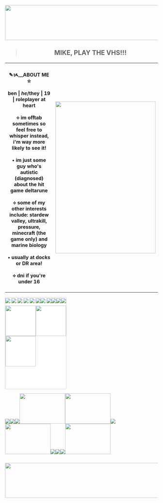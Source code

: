 <h3 align="center"> <img width="1500" height="115" alt="image" src="https://64.media.tumblr.com/03942378e5da3501668bf8ea3b31587c/4c03cf772ce7f671-b3/s2048x3072/629184de8b32d64d5ed4ac35d14e720a61bccbde.png" />
<h2 align="center">  <blockquote> MIKE, PLAY THE VHS!!! </blockquote> </center> </h2>
<table>
  <tbody>
    <tr>
      <td>
       <h4 align="center">✎ᝰ﹏ABOUT ME ☆ <br> <br> ben | <i>he</i>/they | 19 | roleplayer at heart <br> <br> ⟡ im offtab sometimes so feel free to whisper instead, i'm way more likely to see it! <br> <br> • im just some guy who's autistic (diagnosed) about the hit game deltarune <br> <br> ⟡ some of my other interests include: stardew valley, ultrakill, pressure, minecraft (the game only) and marine biology <br> <br>• usually at docks or DR area! <br> <br>⟡ dni if you're under 16</h4>
      </td>
      <td> <img width="330" height="500" src="https://64.media.tumblr.com/85a034290a9071b11520e127d89defd3/1c41305c8c1f2ca2-e6/s500x750/f4543faf5869c5c7ed155f157cca366196488720.gif" /> </td>
    </tr>
  </tbody>
</table>
  
  <div style="height:300px;width:200px;border:1px solid #ccc;font:16px/26px Georgia, Garamond, Serif;overflow:auto;background-color:white;">
<img src="https://64.media.tumblr.com/ee1e73d289b7cd437cab3c5a53200fc5/070c0179b2e69ac9-b6/s100x200/c646a02c478c52ade6317e2688bf6d1a3289570c.png"/> <img src="https://64.media.tumblr.com/32fcd7d93a7a86a0c83be46b222ec030/d036e29354923fc6-64/s1280x1920/ee5c7dc695617effbca6124f331d2f1db8670b56.gif"/> <img src="https://64.media.tumblr.com/24664e4b640fff5a34df33dc583c1986/462abad57d9c1d25-c6/s1280x1920/fddc3fe4333a6dbf691c971e3add72a216c3a280.gif"/> <img src="https://64.media.tumblr.com/49085270e69dbe915fb9af40cac75e8c/462abad57d9c1d25-4c/s1280x1920/8ad280b346afda19de4c0acd68bea62f694712ba.gif"/> <img src="https://64.media.tumblr.com/5788aa415ada3ccdace69f5913b474e1/51513407471ed0ec-b3/s1280x1920/82d7a012f6cdd833d4c92d8dbc64690b4fb5a86d.gif"/> <img src="https://64.media.tumblr.com/88171584ba9a496caf8fc1a5f6c59954/070c0179b2e69ac9-e1/s100x200/f3da7ee2a584c724922e62a3635345e9c46561d8.png"/><img src="https://64.media.tumblr.com/15577b7584b8bfe3e8549e047aaec828/537b0b09ba701db7-d9/s1280x1920/5bfe4a920d189aff754bb4e60d4d70f079dfad64.png"/> <img src="https://64.media.tumblr.com/da3bbcd4f58be5d6ae6c4516800a06c5/cf90d1c710160785-17/s100x200/f023f1c2a87eec12264afe0a4eec0e62e996df37.gif"/><img src="https://64.media.tumblr.com/689bfe432a27078ec150c2f0146ceaa4/e20ebaf7baf9e5de-7a/s100x200/53deeae1a6204133cd8dc7c2d5f0b8461fd312a4.png"/><img src="https://64.media.tumblr.com/3f6dade93368fc62bce893f3c2656482/3f155e1b2464ae72-25/s100x200/e56ac57193a1942b99b6a00626af22bbadc157a9.gifv"/><img src="https://64.media.tumblr.com/460cdbcba6b7401d48f9d771e569df0a/bf1345544dee4f45-cb/s100x200/c18e92fdeb840c854a6a1dd491f4dcb5da34e07d.gifv"/><img width="100" height="100" src="https://64.media.tumblr.com/2fa25087578d9e4f3b20a3d53e72ef21/04d63dad87d93589-dc/s250x400/c91f8e12ce2411e150cd0e6de252b3e6f951726f.pnj"/><img width="100" height="100" src="https://64.media.tumblr.com/537912b8959702cc007dfc580c128ed5/41bd664ef6dbdd9b-48/s250x400/4922746e2da375d1af22c8f108b8d641e073374d.pnj"/><img width="100" height="100" src="https://64.media.tumblr.com/bccfb2c6aa1b5159677a09598a8f14e9/525951436e335e3f-e4/s250x400/7bcf81098ac4035532155c13472089bfe2ce0e40.gifv"/></div>

<span><img src="https://64.media.tumblr.com/2b8572799c19721e3756bec32ce6a566/462abad57d9c1d25-59/s1280x1920/7f204e22b53c5a80d78233d7eb88dede5eba570d.gifv"/><img src="https://64.media.tumblr.com/5c0170dc627f83c377cd2fe93c9afaa5/d4a7cc3dd21753a1-93/s1280x1920/470ba45b2a188b939be7bddff6f3081fb65c164c.gif"/><img src="https://64.media.tumblr.com/2d3ffa382141d69dbc7fde322c74a27c/537b0b09ba701db7-e8/s1280x1920/fc642cbcb383acbf0e608f056a9f21a78c8fdf6f.gif"/><img width="150" height="100" src="https://64.media.tumblr.com/9dbbe35713af4039da0abd09e3d38dee/8bc10e888f6fd0d3-03/s400x600/fa2fc710cc0d0589b6f5f975c6960d809f2caab6.gifv"/><img width="150" height="100" src="https://64.media.tumblr.com/9ca7c45653e71ab570e9a4feadd91c60/d45c03c7ac98a94c-13/s400x600/c297ba21f027e68fd70f4fe7d12ec6179851b335.gifv"/><img src="https://64.media.tumblr.com/010b5e9c7fb721f587a4696aae73bdd2/e867566cfe07b00a-1b/s250x400/bb97b767f621a34832dd3ee0a82f375598c8f94e.gifv"/><img width="150" height="100" src="https://64.media.tumblr.com/682fe0f06ebf05acc026e5c08f4878d9/da7ec93203804bcd-72/s640x960/f386ca877c44360e301bbc718547c6aa79916849.gifv"><img src="https://64.media.tumblr.com/93620cfd93fa41dcc0a4cb2c7af0e76d/c45d516dda1c487a-24/s250x400/81146ee3a1f817b3b0aa4aacd1cb343ff39619ac.gifv"><img src="https://64.media.tumblr.com/b115a144f7b6d9578235b6907c89d325/c45d516dda1c487a-c9/s250x400/72a1ecba0e21e3822a8ddab1ff35cbb88a59dada.gifv"><img src="https://64.media.tumblr.com/d9ec08cfecf2fb3c3e4421e9b762283f/462abad57d9c1d25-f0/s250x400/4629f39dbc28f33c349fc2602ee5ef23f0e5bdb0.gifv"><img width="150" height="100" src="https://64.media.tumblr.com/e96804bc0775399dcc02713db6478290/06dd687212b1b0bd-fc/s400x600/bd8cf71dd4bf93941b3f6b90d0ad6bea29f01649.gifv"></span>

<h2 align="center">  </center> </h2>
<h3 align="center"> <img width="1500" height="115" alt="image" src="https://64.media.tumblr.com/7ce376a9554ac8d4d2ff73cc6e351865/4c03cf772ce7f671-db/s2048x3072/76d3ad5840c45902dbbe868229787c846c7a850e.png" />
